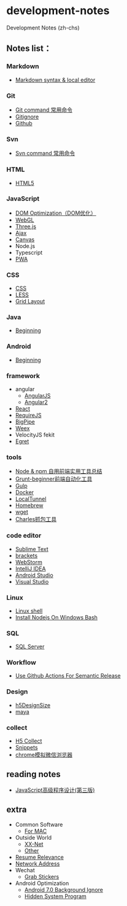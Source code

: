 # development-notes
Development Notes (zh-chs)

## Notes list：
### Markdown
* [Markdown syntax & local editor](./notes/markdown/markdown.md)

### Git
* [Git command 常用命令](./notes/git/git_command.md)
* [Gitignore](./notes/git/gitignore.md)
* [Github](./notes/git/github.md)

### Svn
* [Svn command 常用命令](./notes/svn/svn_command.md)

### HTML
* [HTML5](./notes/html/html5.md)

### JavaScript
* [DOM Optimization（DOM优化）](./notes/javascript/DOM_Optimization.md)
* [WebGL](./notes/javascript/webgl.md)
* [Three.js](./notes/javascript/threejs.md)
* [Ajax](./notes/javascript/Ajax.md)
* [Canvas](./notes/javascript/Canvas.md)
* Node.js
* Typescript
* [PWA](./notes/javascript/pwa.md)

### CSS
* [CSS](./notes/css/css.md)
* [LESS](./notes/css/less.md)
* [Grid Layout](./notes/css/gridLayout.md)

### Java
* [Beginning](./notes/java/beginning.md)

### Android
* [Beginning](./notes/android/beginning.md)

### framework
* angular 
    * [AngularJS](./notes/framework/AngularJS.md)
    * [Angular2](./notes/framework/Angular2.md)
* [React](./notes/framework/React.md)
* [RequireJS](./notes/framework/requireJS.md)
* [BigPipe](./notes/framework/BigPipe.md)
* [Weex](./notes/framework/weex.md)
* VelocityJS fekit
* [Egret](./notes/framework/Egret.md)

### tools
* [Node & npm 自用前端实用工具总结](./notes/tools/node(front-end).md)
* [Grunt-beginner前端自动化工具](./notes/tools/grunt.md)
* [Gulp](./notes/tools/gulp.md)
* [Docker](./notes/tools/docker.md)
* [LocalTunnel](./notes/tools/localtunnel.md)
* [Homebrew](./notes/tools/homebrew.md)
* [wget](./notes/tools/wget.md)
* [Charles抓包工具](./notes/tools/charles.md)

### code editor
* [Sublime Text](./notes/code_editor/Sublime_Text_3.md)
* [brackets](./notes/code_editor/brackets.md)
* [WebStorm](./notes/code_editor/Web_Storm.md)
* [IntelliJ IDEA](./notes/code_editor/IDEA.md)
* [Android Studio](./notes/code_editor/Android_Studio.md)
* [Visual Studio](./notes/code_editor/Visual_Studio.md)

### Linux
* [Linux shell](./notes/Linux/Linux_shell.md)
* [Install Nodejs On Windows Bash](./notes/Linux/install_nodejs_on_windows_bash.md)

### SQL
* [SQL Server](./notes/sql/SQLServer.md)

### Workflow
* [Use Github Actions For Semantic Release](notes/workflows/USE_GITHUB_ACTIONS_FOR_SEMANTIC_RELEASE.md)

### Design
* [h5DesignSize](./notes/design/h5DesignSize.md)
* [maya](./notes/design/3d/maya.md)

### collect
* [H5 Collect](./notes/collect/H5Collect.md)
* [Snippets](./notes/collect/snippets.md)
* [chrome模拟微信浏览器](./notes/collect/chromeFakeWechatBrowser.md)

## reading notes
* [JavaScript高级程序设计(第三版)](./readingNotes/JavaScript高级程序设计.md)

## extra
* Common Software
	* [For MAC](./extra/System_Installation/Common_Software_For_MAC.md)
* Outside World
  * [XX-Net](./extra/Outside_World/XX-Net.md)
  * [Other](./extra/Outside_World/Other.md)
* [Resume Relevance](./extra/Resume_Relevance.md)
* [Network Address](./extra/Network_Address.md)
* Wechat
  * [Grab Stickers](./extra/Wechat/Grab_Stickers.md)
* Android Optimization
  * [Android 7.0 Background Ignore](./extra/Android_Optimization/Android_7.0_Background_Ignore.md)
  * [Hidden System Program](./extra/Android_Optimization/Hidden_System_Program.md)
  
